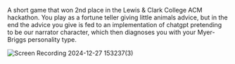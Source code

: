A short game that won 2nd place in the Lewis & Clark College ACM hackathon. You play as a fortune teller giving little animals advice, but in the end the advice you give is fed to an implementation of chatgpt pretending to be our narrator character, which then diagnoses you with your Myer-Briggs personality type.

![Screen Recording 2024-12-27 153237(3)](https://github.com/user-attachments/assets/eda6641a-2ab0-4211-bf25-9f23a1894e2c)
